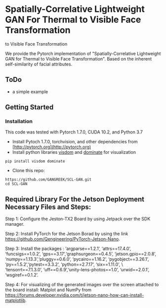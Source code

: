 # Spatially-Correlative Lightweight GAN For Thermal to Visible Face Transformation
to Visible Face Transformation



We provide the Pytorch implementation of "Spatially-Correlative Lightweight GAN for Thermal
to Visible Face Transformation". Based on the inherent self-similarity of facial attributes.

## ToDo
- a simple example 

## Getting Started

### Installation
This code was tested with Pytorch 1.7.0, CUDA 10.2, and Python 3.7

- Install Pytoch 1.7.0, torchvision, and other dependencies from [http://pytorch.org](http://pytorch.org)
- Install python libraries [visdom](https://github.com/facebookresearch/visdom) and [dominate](https://github.com/Knio/dominate) for visualization

```
pip install visdom dominate
```
- Clone this repo:

```
https://github.com/GANGREEK/SCL-GAN.git
cd SCL-GAN
```


## Required Library For the Jetson Deployment Necessary Files and Steps: 

Step 1: Configure the Jeston-TX2 Board by using Jetpack over the SDK manager.

Step 2: Install PyTorch for the Jetson Borad by using the link https://github.com/Qengineering/PyTorch-Jetson-Nano.

Step 3: Install the packages :
‘argparse==1.2.1’, ‘attrs==17.4.0’, ‘funcsigs==1.0.2’, ‘gps==3.17’,‘graphsurgeon==0.4.5’, ‘jetson.gpio==2.0.8’, ‘numpy==1.13.3’,‘pluggy==0.6.0’, ‘pycairo==1.16.2’, ‘pygobject==3.26.1’, ‘py==1.5.2’,‘pytest==3.3.2’, ‘python==2.7.17’, ‘six==1.11.0’, \\ ‘tensorrt==7.1.3.0’, ‘uff==0.6.9’,‘unity-lens-photos==1.0’, ‘urwid==2.0.1’, ‘wsgiref==0.1.2’.

Step 4: For visualizing of the generated images over the screen attached to the board install: Matplot and NumPy from https://forums.developer.nvidia.com/t/jetson-nano-how-can-install-matplotlib.

